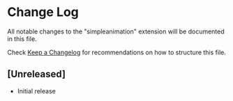 # Change Log
All notable changes to the "simpleanimation" extension will be documented in this file.

Check [Keep a Changelog](http://keepachangelog.com/) for recommendations on how to structure this file.

## [Unreleased]
- Initial release